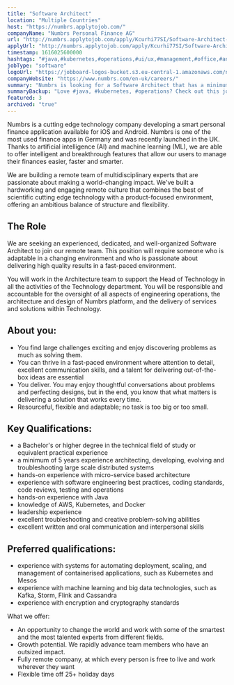 ```yaml
---
title: "Software Architect"
location: "Multiple Countries"
host: "https://numbrs.applytojob.com/"
companyName: "Numbrs Personal Finance AG"
url: "http://numbrs.applytojob.com/apply/Kcurhi77SI/Software-Architect-Remote"
applyUrl: "http://numbrs.applytojob.com/apply/Kcurhi77SI/Software-Architect-Remote"
timestamp: 1616025600000
hashtags: "#java,#kubernetes,#operations,#ui/ux,#management,#office,#android,#ios,#docker,#aws"
jobType: "software"
logoUrl: "https://jobboard-logos-bucket.s3.eu-central-1.amazonaws.com/numbrs-personal-finance-ag"
companyWebsite: "https://www.numbrs.com/en-uk/careers/"
summary: "Numbrs is looking for a Software Architect that has a minimum of 5 years experience architecting, developing, evolving and troubleshooting large scale distributed systems."
summaryBackup: "Love #java, #kubernetes, #operations? Check out this job post!"
featured: 3
archived: "true"
---
```


Numbrs is a cutting edge technology company developing a smart personal finance application available for iOS and Android. Numbrs is one of the most used finance apps in Germany and was recently launched in the UK. Thanks to artificial intelligence (AI) and machine learning (ML), we are able to offer intelligent and breakthrough features that allow our users to manage their finances easier, faster and smarter.

We are building a remote team of multidisciplinary experts that are passionate about making a world-changing impact. We've built a hardworking and engaging remote culture that combines the best of scientific cutting edge technology with a product-focused environment, offering an ambitious balance of structure and flexibility.

## The Role

We are seeking an experienced, dedicated, and well-organized Software Architect to join our remote team. This position will require someone who is adaptable in a changing environment and who is passionate about delivering high quality results in a fast-paced environment.

You will work in the Architecture team to support the Head of Technology in all the activities of the Technology department. You will be responsible and accountable for the oversight of all aspects of engineering operations, the architecture and design of Numbrs platform, and the delivery of services and solutions within Technology.

## About you:

*   You find large challenges exciting and enjoy discovering problems as much as solving them.
*   You can thrive in a fast-paced environment where attention to detail, excellent communication skills, and a talent for delivering out-of-the-box ideas are essential
*   You deliver. You may enjoy thoughtful conversations about problems and perfecting designs, but in the end, you know that what matters is delivering a solution that works every time.
*   Resourceful, flexible and adaptable; no task is too big or too small.

## Key Qualifications:

*   a Bachelor's or higher degree in the technical field of study or equivalent practical experience
*   a minimum of 5 years experience architecting, developing, evolving and troubleshooting large scale distributed systems
*   hands-on experience with micro-service based architecture
*   experience with software engineering best practices, coding standards, code reviews, testing and operations
*   hands-on experience with Java
*   knowledge of AWS, Kubernetes, and Docker
*   leadership experience
*   excellent troubleshooting and creative problem-solving abilities
*   excellent written and oral communication and interpersonal skills

## Preferred qualifications:

*   experience with systems for automating deployment, scaling, and management of containerised applications, such as Kubernetes and Mesos
*   experience with machine learning and big data technologies, such as Kafka, Storm, Flink and Cassandra
*   experience with encryption and cryptography standards

What we offer:

*   An opportunity to change the world and work with some of the smartest and the most talented experts from different fields. 
*   Growth potential. We rapidly advance team members who have an outsized impact. 
*   Fully remote company, at which every person is free to live and work wherever they want
*   Flexible time off 25+ holiday days
